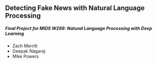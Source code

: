 ## Detecting Fake News with Natural Language Processing

##### Final Project for MIDS W266: Natural Language Processing with Deep Learning

- Zach Merritt
- Deepak Nagaraj
- Mike Powers
